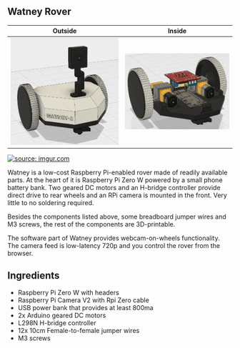 Watney Rover
------------

Outside             |  Inside
:-------------------------:|:-------------------------:
![Watney](images/watney.png?raw=true)  |  ![Inside Watney](images/watney-nocover.png?raw=true)



<a href="https://imgur.com/vydmPej"><img src="https://i.imgur.com/vydmPej.mp4" title="source: imgur.com" /></a>

Watney is a low-cost Raspberry Pi-enabled rover made of readily available parts. At the heart of it is
Raspberry Pi Zero W powered by a small phone battery bank. Two geared DC motors and an H-bridge controller
provide direct drive to rear wheels and an RPi camera is mounted in the front.
Very little to no soldering required.


Besides the components listed above, some breadboard jumper wires and M3
screws, the rest of the components are 3D-printable.

The software part of Watney provides webcam-on-wheels functionality. The camera feed is low-latency 720p and you control the rover from the browser.


Ingredients
------------


* Raspberry Pi Zero W with headers
* Raspberry Pi Camera V2 with Rpi Zero cable
* USB power bank that provides at least 800ma
* 2x Arduino geared DC motors
* L298N H-bridge controller
* 12x 10cm Female-to-female jumper wires
* M3 screws
